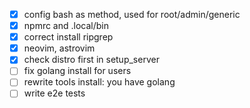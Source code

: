 - [x] config bash as method, used for root/admin/generic
- [x] npmrc and .local/bin
- [x] correct install ripgrep
- [x] neovim, astrovim
- [x] check distro first in setup_server
- [ ] fix golang install for users
- [ ] rewrite tools install: you have golang
- [ ] write e2e tests
